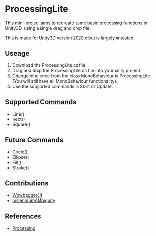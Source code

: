 # ProcessingLite

This mini-project aims to recreate some basic processing functions in Unity3D, using a single drag and drop file.

This is made for Unity3D version 2020.x but is largely untested.


## Useage
1. Download the ProcessingLite.cs file.
2. Drag and drop the ProcessingLite.cs file into your unity project.
3. Change inherence from the class MonoBehaviour to ProcessingLite.  
   (You will still have all MonoBehaviour functionality).
4. Use the supported commands in Start or Update.


## Supported Commands
- Line()
- Rect()
- Square()


## Future Commands
- Circle()
- Ellipse()
- Fill()
- Stroke()


## Contributions
- [Wowbagger84](https://github.com/wowbagger84)
- [millennIumAMbiguity](https://github.com/millennIumAMbiguity)


## References
- [Processing](https://processing.org/)
